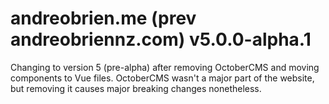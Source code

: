 # andreobrien.me (prev andreobriennz.com) v5.0.0-alpha.1

Changing to version 5 (pre-alpha) after removing OctoberCMS and moving components to Vue files. OctoberCMS wasn't a major part of the website, but removing it causes major breaking changes nonetheless. 